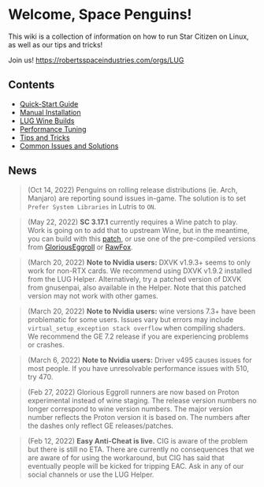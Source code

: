 # Welcome, Space Penguins!

This wiki is a collection of information on how to run Star Citizen on Linux, as well as our tips and tricks!

Join us! https://robertsspaceindustries.com/orgs/LUG

## Contents
* [Quick-Start Guide](https://github.com/starcitizen-lug/information-howtos/wiki/Quick-Start-Guide)
* [Manual Installation](https://github.com/starcitizen-lug/information-howtos/wiki/Manual-Installation)
* [LUG Wine Builds](https://github.com/starcitizen-lug/information-howtos/wiki/Wine-Builds-for-Star-Citizen)
* [Performance Tuning](https://github.com/starcitizen-lug/information-howtos/wiki/Performance-Tuning)
* [Tips and Tricks](https://github.com/starcitizen-lug/information-howtos/wiki/Tips-and-Tricks)
* [Common Issues and Solutions](https://github.com/starcitizen-lug/information-howtos/wiki/Common-Issues-and-Solutions)

## News

> (Oct 14, 2022) Penguins on rolling release distributions (ie. Arch, Manjaro) are reporting sound issues in-game. The solution is to set `Prefer System Libraries` in Lutris to `ON`.

> (May 22, 2022) **SC 3.17.1** currently requires a Wine patch to play. Work is going on to add that to upstream Wine, but in the meantime, you can build with this [patch](https://build.opensuse.org/package/view_file/home:ngh/wine/threadpowerthrottlingstate.patch?expand=1), or use one of the pre-compiled versions from [GloriousEggroll](https://github.com/GloriousEggroll/wine-ge-custom/releases/tag/GE-Proton7-15-SC) or  [RawFox](https://github.com/starcitizen-lug/raw-wine/releases/tag/7.12).

> (March 20, 2022) **Note to Nvidia users:** DXVK v1.9.3+ seems to only work for non-RTX cards. We recommend using DXVK v1.9.2 installed from the LUG Helper. Alternatively, try a patched version of DXVK from gnusenpai, also available in the Helper. Note that this patched version may not work with other games.

> (March 20, 2022) **Note to Nvidia users:** wine versions 7.3+ have been problematic for some users. Issues vary but errors may include `virtual_setup_exception stack overflow` when compiling shaders. We recommend the GE 7.2 release if you are experiencing problems or crashes.

> (March 6, 2022) **Note to Nvidia users:** Driver v495 causes issues for most people. If you have unresolvable performance issues with 510, try 470.

> (Feb 27, 2022) Glorious Eggroll runners are now based on Proton experimental instead of wine staging. The release version numbers no longer correspond to wine version numbers. The major version number reflects the Proton version it is based on. The numbers after the dashes only reflect GE releases/patches.

> (Feb 12, 2022) **Easy Anti-Cheat is live.** CIG is aware of the problem but there is still no ETA. There are currently no consequences that we are aware of for using the workaround, but CIG has said that eventually people will be kicked for tripping EAC. Ask in any of our social channels or use the LUG Helper.